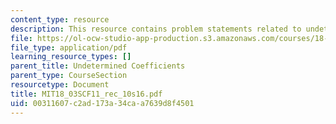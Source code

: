 ```yaml
---
content_type: resource
description: This resource contains problem statements related to undetermined coefficients.
file: https://ol-ocw-studio-app-production.s3.amazonaws.com/courses/18-03sc-differential-equations-fall-2011/00311607c2ad173a34caa7639d8f4501_MIT18_03SCF11_rec_10s16.pdf
file_type: application/pdf
learning_resource_types: []
parent_title: Undetermined Coefficients
parent_type: CourseSection
resourcetype: Document
title: MIT18_03SCF11_rec_10s16.pdf
uid: 00311607-c2ad-173a-34ca-a7639d8f4501
---
```

